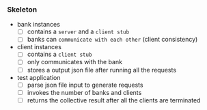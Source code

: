 ### Skeleton 

- bank instances 
    - [ ] contains a `server` and a `client stub`
    - [ ] banks can `communicate with each other` (client consistency)  
 
- client instances 
    - [ ] contains a `client stub`
    - [ ] only communicates with the bank
    - [ ] stores a output json file after running all the requests  

- test application 
    - [ ] parse json file input to generate requests 
    - [ ] invokes the number of banks and clients 
    - [ ] returns the collective result after all the clients are terminated
